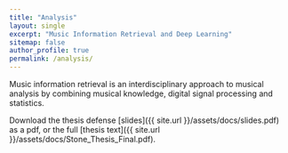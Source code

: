 ```yaml
---
title: "Analysis"
layout: single
excerpt: "Music Information Retrieval and Deep Learning"
sitemap: false
author_profile: true
permalink: /analysis/
---
```


Music information retrieval is an interdisciplinary approach to musical analysis by combining musical knowledge, digital signal processing and statistics.

Download the thesis defense [slides]({{ site.url }}/assets/docs/slides.pdf) as a pdf, or the full [thesis text]({{ site.url }}/assets/docs/Stone_Thesis_Final.pdf).